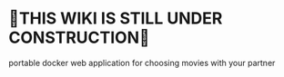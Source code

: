 # 🚧THIS WIKI IS STILL UNDER CONSTRUCTION🚧

portable docker web application for choosing movies with your partner